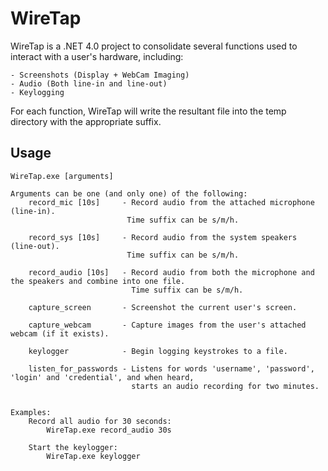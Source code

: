 # WireTap

WireTap is a .NET 4.0 project to consolidate several functions used to interact with a user's hardware, including:
	
	- Screenshots (Display + WebCam Imaging)
	- Audio (Both line-in and line-out)
	- Keylogging

For each function, WireTap will write the resultant file into the temp directory with the appropriate suffix.

## Usage

```
WireTap.exe [arguments]

Arguments can be one (and only one) of the following:
    record_mic [10s]     - Record audio from the attached microphone (line-in).
                          Time suffix can be s/m/h.

    record_sys [10s]     - Record audio from the system speakers (line-out).
                          Time suffix can be s/m/h.

    record_audio [10s]   - Record audio from both the microphone and the speakers and combine into one file.
                           Time suffix can be s/m/h.

    capture_screen       - Screenshot the current user's screen.

    capture_webcam       - Capture images from the user's attached webcam (if it exists).

    keylogger            - Begin logging keystrokes to a file.

    listen_for_passwords - Listens for words 'username', 'password', 'login' and 'credential', and when heard,
                           starts an audio recording for two minutes.


Examples:
    Record all audio for 30 seconds:
        WireTap.exe record_audio 30s

    Start the keylogger:
        WireTap.exe keylogger
```

